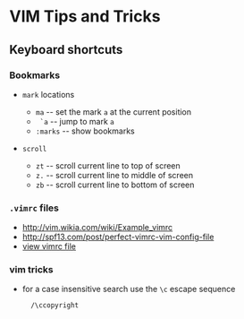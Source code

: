 VIM Tips and Tricks
===================



## Keyboard shortcuts

### Bookmarks

* `mark` locations

 	+ `ma` -- set the mark `a` at the current position
 	+ `` `a`` -- jump to mark `a`
	+ `:marks` -- show bookmarks
	
* `scroll`

	+ `zt` -- scroll current line to top of screen
	+ `z.` -- scroll current line to middle of screen
	+ `zb` -- scroll current line to bottom of screen

### `.vimrc` files

- http://vim.wikia.com/wiki/Example_vimrc
- http://spf13.com/post/perfect-vimrc-vim-config-file
- [view vimrc file](http://vim.wikia.com/wiki/Open_vimrc_file)

### vim tricks

* for a case insensitive search use the `\c` escape sequence

		/\ccopyright

